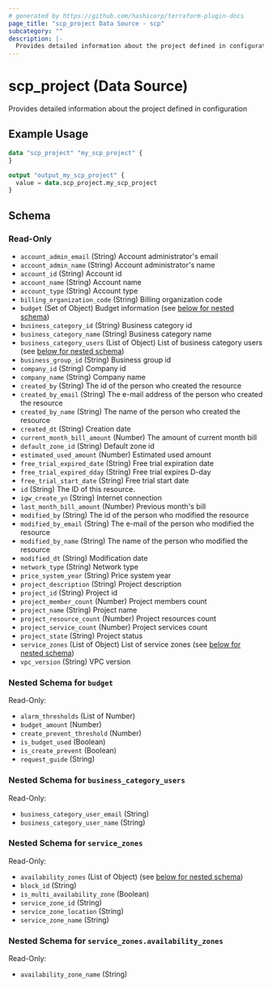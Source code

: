 ```yaml
---
# generated by https://github.com/hashicorp/terraform-plugin-docs
page_title: "scp_project Data Source - scp"
subcategory: ""
description: |-
  Provides detailed information about the project defined in configuration
---
```


# scp_project (Data Source)

Provides detailed information about the project defined in configuration

## Example Usage

```terraform
data "scp_project" "my_scp_project" {
}

output "output_my_scp_project" {
  value = data.scp_project.my_scp_project
}
```

<!-- schema generated by tfplugindocs -->
## Schema

### Read-Only

- `account_admin_email` (String) Account administrator's email
- `account_admin_name` (String) Account administrator's name
- `account_id` (String) Account id
- `account_name` (String) Account name
- `account_type` (String) Account type
- `billing_organization_code` (String) Billing organization code
- `budget` (Set of Object) Budget information (see [below for nested schema](#nestedatt--budget))
- `business_category_id` (String) Business category id
- `business_category_name` (String) Business category name
- `business_category_users` (List of Object) List of business category users (see [below for nested schema](#nestedatt--business_category_users))
- `business_group_id` (String) Business group id
- `company_id` (String) Company id
- `company_name` (String) Company name
- `created_by` (String) The id of the person who created the resource
- `created_by_email` (String) The e-mail address of the person who created the resource
- `created_by_name` (String) The name of the person who created the resource
- `created_dt` (String) Creation date
- `current_month_bill_amount` (Number) The amount of current month bill
- `default_zone_id` (String) Default zone id
- `estimated_used_amount` (Number) Estimated used amount
- `free_trial_expired_date` (String) Free trial expiration date
- `free_trial_expired_dday` (String) Free trial expires D-day
- `free_trial_start_date` (String) Free trial start date
- `id` (String) The ID of this resource.
- `igw_create_yn` (String) Internet connection
- `last_month_bill_amount` (Number) Previous month's bill
- `modified_by` (String) The id of the person who modified the resource
- `modified_by_email` (String) The e-mail of the person who modified the resource
- `modified_by_name` (String) The name of the person who modified the resource
- `modified_dt` (String) Modification date
- `network_type` (String) Network type
- `price_system_year` (String) Price system year
- `project_description` (String) Project description
- `project_id` (String) Project id
- `project_member_count` (Number) Project members count
- `project_name` (String) Project name
- `project_resource_count` (Number) Project resources count
- `project_service_count` (Number) Project services count
- `project_state` (String) Project status
- `service_zones` (List of Object) List of service zones (see [below for nested schema](#nestedatt--service_zones))
- `vpc_version` (String) VPC version

<a id="nestedatt--budget"></a>
### Nested Schema for `budget`

Read-Only:

- `alarm_thresholds` (List of Number)
- `budget_amount` (Number)
- `create_prevent_threshold` (Number)
- `is_budget_used` (Boolean)
- `is_create_prevent` (Boolean)
- `request_guide` (String)


<a id="nestedatt--business_category_users"></a>
### Nested Schema for `business_category_users`

Read-Only:

- `business_category_user_email` (String)
- `business_category_user_name` (String)


<a id="nestedatt--service_zones"></a>
### Nested Schema for `service_zones`

Read-Only:

- `availability_zones` (List of Object) (see [below for nested schema](#nestedobjatt--service_zones--availability_zones))
- `block_id` (String)
- `is_multi_availability_zone` (Boolean)
- `service_zone_id` (String)
- `service_zone_location` (String)
- `service_zone_name` (String)

<a id="nestedobjatt--service_zones--availability_zones"></a>
### Nested Schema for `service_zones.availability_zones`

Read-Only:

- `availability_zone_name` (String)


